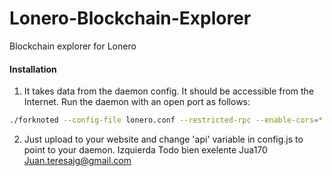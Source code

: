 # Lonero-Blockchain-Explorer
Blockchain explorer for Lonero

#### Installation

1) It takes data from the daemon config. It should be accessible from the Internet. Run the daemon with an open port as follows:
```bash
./forknoted --config-file lonero.conf --restricted-rpc --enable-cors=* --enable-blockchain-indexes --rpc-bind-ip=0.0.0.0 --rpc-bind-port=34415
```
2) Just upload to your website and change 'api' variable in config.js to point to your daemon.
Izquierda 
Todo bien exelente
Jua170
Juan.teresajg@gmail.com 
